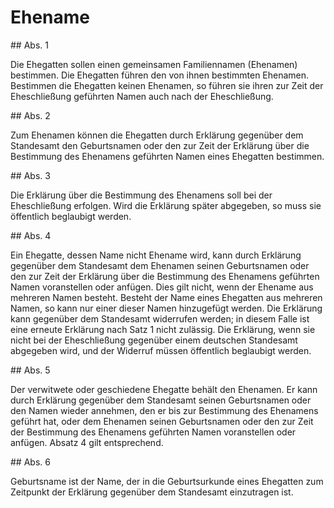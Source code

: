 # Ehename



\#\# Abs. 1

 Die Ehegatten sollen einen gemeinsamen Familiennamen (Ehenamen) bestimmen. Die Ehegatten führen den von ihnen bestimmten Ehenamen. Bestimmen die Ehegatten keinen Ehenamen, so führen sie ihren zur Zeit der Eheschließung geführten Namen auch nach der Eheschließung.

\#\# Abs. 2

 Zum Ehenamen können die Ehegatten durch Erklärung gegenüber dem Standesamt den Geburtsnamen oder den zur Zeit der Erklärung über die Bestimmung des Ehenamens geführten Namen eines Ehegatten bestimmen.

\#\# Abs. 3

 Die Erklärung über die Bestimmung des Ehenamens soll bei der Eheschließung erfolgen. Wird die Erklärung später abgegeben, so muss sie öffentlich beglaubigt werden.

\#\# Abs. 4

 Ein Ehegatte, dessen Name nicht Ehename wird, kann durch Erklärung gegenüber dem Standesamt dem Ehenamen seinen Geburtsnamen oder den zur Zeit der Erklärung über die Bestimmung des Ehenamens geführten Namen voranstellen oder anfügen. Dies gilt nicht, wenn der Ehename aus mehreren Namen besteht. Besteht der Name eines Ehegatten aus mehreren Namen, so kann nur einer dieser Namen hinzugefügt werden. Die Erklärung kann gegenüber dem Standesamt widerrufen werden; in diesem Falle ist eine erneute Erklärung nach Satz 1 nicht zulässig. Die Erklärung, wenn sie nicht bei der Eheschließung gegenüber einem deutschen Standesamt abgegeben wird, und der Widerruf müssen öffentlich beglaubigt werden.

\#\# Abs. 5

 Der verwitwete oder geschiedene Ehegatte behält den Ehenamen. Er kann durch Erklärung gegenüber dem Standesamt seinen Geburtsnamen oder den Namen wieder annehmen, den er bis zur Bestimmung des Ehenamens geführt hat, oder dem Ehenamen seinen Geburtsnamen oder den zur Zeit der Bestimmung des Ehenamens geführten Namen voranstellen oder anfügen. Absatz 4 gilt entsprechend.

\#\# Abs. 6

 Geburtsname ist der Name, der in die Geburtsurkunde eines Ehegatten zum Zeitpunkt der Erklärung gegenüber dem Standesamt einzutragen ist. 

